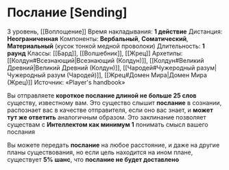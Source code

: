 # Послание [Sending]
3 уровень, [[Воплощение]]
Время накладывания: **1 действие**
Дистанция: **Неограниченная**
Компоненты: **Вербальный**, **Соматический**, **Материальный** (кусок тонкой медной проволоки)
Длительность: **1 раунд**
Классы: [[Бард]], [[Волшебник]], [[Жрец]]
Архетипы: [[Колдун#Всезнающий|Всезнающий (Колдун)]], [[Колдун#Великий Древний|Великий Древний (Колдун)]], [[Чародей#Чужеродный разум|Чужеродный разум (Чародей)]], [[Жрец#Домен Мира|Домен Мира (Жрец)]]
Источник: «Player's handbook»

Вы отправляете **короткое послание длиной не больше 25 слов** существу, известному вам. Это существо слышит **послание** в сознании, распознает вас в качестве отправителя, если оно вас знает, и **может тут же ответить** аналогичным образом. Это заклинание позволяет существам с **Интеллектом как минимум 1** понимать смысл вашего послания

Вы можете передать **послание** на любое расстояние, и даже на другие планы существования, но если цель находится на ином плане, существует **5% шанс**, что **послание не будет доставлено**